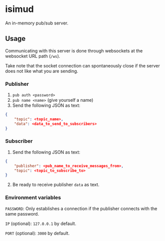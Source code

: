 # isimud

An in-memory pub/sub server.

## Usage

Communicating with this server is done through websockets at the websocket URL path (`/ws`).

Take note that the socket connection can spontaneously close if the server does not like what you are sending.

### Publisher

1. `pub auth <password>`
2. `pub name <name>` (give yourself a name)
3. Send the following JSON as text:

```json
{
    "topic": <topic_name>,
    "data": <data_to_send_to_subscribers>
}
```

### Subscriber

1. Send the following JSON as text:

```json
{
    "publisher": <pub_name_to_receive_messages_from>,
    "topic": <topic_to_subscribe_to>
}
```

2. Be ready to receive publisher `data` as text.

### Environment variables

`PASSWORD`: Only establishes a connection if the publisher connects with the same password.

`IP` (optional): `127.0.0.1` by default.

`PORT` (optional): `3000` by default.
